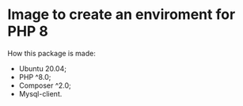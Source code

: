 <h1>Image to create an enviroment for PHP 8</h1>

<p>How this package is made:</p>
<ul>
    <li>Ubuntu 20.04;</li>
    <li>PHP ^8.0;</li>
    <li>Composer ^2.0;</li>
    <li>Mysql-client.</li>
</ul>